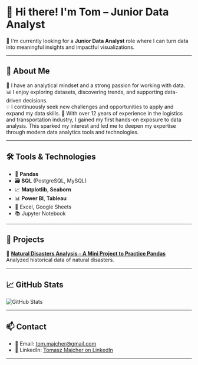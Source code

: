 # 👋 Hi there! I'm Tom – Junior Data Analyst

🎯 I'm currently looking for a **Junior Data Analyst** role where I can turn data into meaningful insights and impactful visualizations.

---

## 🧠 About Me

🔎 I have an analytical mindset and a strong passion for working with data.  
📊 I enjoy exploring datasets, discovering trends, and supporting data-driven decisions.  
💡 I continuously seek new challenges and opportunities to apply and expand my data skills.
🚚 With over 12 years of experience in the logistics and transportation industry, I gained my first hands-on exposure to data analysis. This sparked my interest and led me to deepen my expertise through modern data analytics tools and technologies.

---

## 🛠️ Tools & Technologies

- 🐼 **Pandas**
- 🗃️ **SQL** (PostgreSQL, MySQL)
- 📈 **Matplotlib**, **Seaborn**
- 📊 **Power BI**, **Tableau**
- 📄 Excel, Google Sheets
- 📚 Jupyter Notebook

---

## 📂 Projects

🔹 **[Natural Disasters Analysis – A Mini Project to Practice Pandas](https://github.com/TomaszMajcher/data_analysis_training_with_kaggle_data)**  
Analyzed historical data of natural disasters. 

---

## 📈 GitHub Stats

![GitHub Stats](https://github-readme-stats.vercel.app/api?username=TomaszMajcher&show_icons=true&theme=tokyonight)

---

## 📫 Contact

- 📧 Email: tom.majcher@gmail.com  
- 💼 LinkedIn: [Tomasz Majcher on LinkedIn](https://www.linkedin.com/in/tomasz-majcher-049288153/)

---
